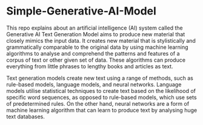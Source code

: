 # Simple-Generative-AI-Model

This repo explains about an artificial intelligence (AI) system called the Generative AI Text Generation Model aims to produce new material that closely mimics the input data. It creates new material that is stylistically and grammatically comparable to the original data by using machine learning algorithms to analyse and comprehend the patterns and features of a corpus of text or other given set of data. These algorithms can produce everything from little phrases to lengthy books and articles as text.

Text generation models create new text using a range of methods, such as rule-based models, language models, and neural networks. Language models utilise statistical techniques to create text based on the likelihood of specific word sequences, as opposed to rule-based models, which use sets of predetermined rules. On the other hand, neural networks are a form of machine learning algorithm that can learn to produce text by analysing huge text databases.
